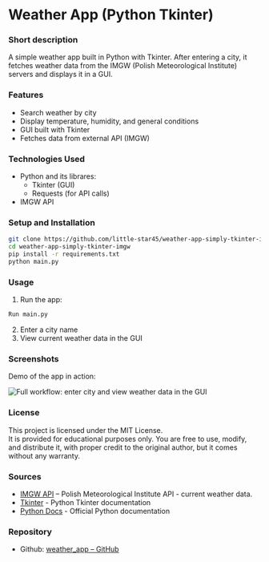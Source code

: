 # Weather App (Python Tkinter)

### Short description
A simple weather app built in Python with Tkinter. After entering a city, it fetches weather data from the IMGW (Polish Meteorological Institute) servers and displays it in a GUI.

### Features
- Search weather by city
- Display temperature, humidity, and general conditions
- GUI built with Tkinter
- Fetches data from external API (IMGW)

### Technologies Used
- Python and its librares:
    - Tkinter (GUI)
    - Requests (for API calls)
- IMGW API

### Setup and Installation
```bash
git clone https://github.com/little-star45/weather-app-simply-tkinter-imgw.git
cd weather-app-simply-tkinter-imgw
pip install -r requirements.txt
python main.py
```

### Usage
1. Run the app:
```bash
Run main.py
```
2. Enter a city name
3. View current weather data in the GUI

### Screenshots

Demo of the app in action:

<img 
    src="/content/projects/weather-app/workflow-demo.gif" 
    alt="Full workflow: enter city and view weather data in the GUI" 
    class="w-full max-w-full mx-auto border-2 border-gray-600 rounded-lg"
/>

### License
This project is licensed under the MIT License.  
It is provided for educational purposes only. You are free to use, modify, and distribute it, with proper credit to the original author, but it comes without any warranty.

### Sources
- [IMGW API](https://danepubliczne.imgw.pl/apiinfo) – Polish Meteorological Institute API - current weather data.
- [Tkinter](https://docs.python.org/3/library/tkinter.html) - Python Tkinter documentation
- [Python Docs](https://docs.python.org/3/) - Official Python documentation

### Repository
- Github: [weather_app – GitHub](https://github.com/little-star45/weather-app-simply-tkinter-imgw)